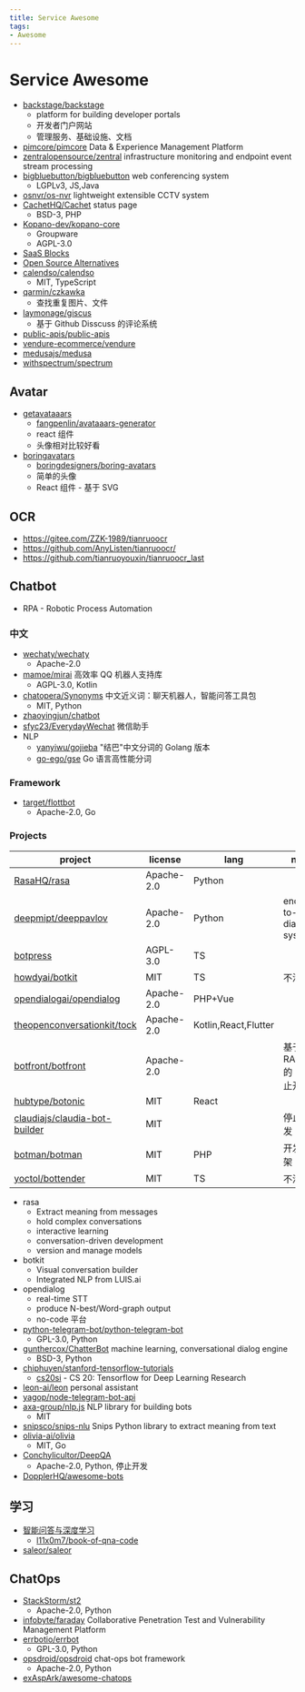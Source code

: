 ```yaml
---
title: Service Awesome
tags:
- Awesome
---
```


# Service Awesome

- [backstage/backstage](https://github.com/backstage/backstage)
  - platform for building developer portals
  - 开发者门户网站
  - 管理服务、基础设施、文档
- [pimcore/pimcore](https://github.com/pimcore/pimcore)
  Data & Experience Management Platform
- [zentralopensource/zentral](https://github.com/zentralopensource/zentral)
  infrastructure monitoring and endpoint event stream processing
- [bigbluebutton/bigbluebutton](https://github.com/bigbluebutton/bigbluebutton)
  web conferencing system
  - LGPLv3, JS,Java
- [osnvr/os-nvr](https://gitlab.com/osnvr/os-nvr)
  lightweight extensible CCTV system
- [CachetHQ/Cachet](https://github.com/CachetHQ/Cachet)
  status page
  - BSD-3, PHP
- [Kopano-dev/kopano-core](https://github.com/Kopano-dev/kopano-core)
  - Groupware
  - AGPL-3.0
- [SaaS Blocks](https://saasblocks.io/)
- [Open Source Alternatives](https://www.btw.so/open-source-alternatives)
- [calendso/calendso](https://github.com/calendso/calendso)
  - MIT, TypeScript
- [qarmin/czkawka](https://github.com/qarmin/czkawka)
  - 查找重复图片、文件
- [laymonage/giscus](https://github.com/laymonage/giscus)
  - 基于 Github Disscuss 的评论系统
- [public-apis/public-apis](https://github.com/public-apis/public-apis)
- [vendure-ecommerce/vendure](https://github.com/vendure-ecommerce/vendure)
- [medusajs/medusa](https://github.com/medusajs/medusa)
- [withspectrum/spectrum](https://github.com/withspectrum/spectrum)

## Avatar

- [getavataaars](https://getavataaars.com/)
  - [fangpenlin/avataaars-generator](https://github.com/fangpenlin/avataaars-generator)
  - react 组件
  - 头像相对比较好看
- [boringavatars](https://boringavatars.com/)
  - [boringdesigners/boring-avatars](https://github.com/boringdesigners/boring-avatars)
  - 简单的头像
  - React 组件 - 基于 SVG

## OCR
- https://gitee.com/ZZK-1989/tianruoocr
- https://github.com/AnyListen/tianruoocr/
- https://github.com/tianruoyouxin/tianruoocr_last

## Chatbot

- RPA - Robotic Process Automation

### 中文

- [wechaty/wechaty](https://github.com/wechaty/wechaty)
  - Apache-2.0
- [mamoe/mirai](https://github.com/mamoe/mirai)
  高效率 QQ 机器人支持库
  - AGPL-3.0, Kotlin
- [chatopera/Synonyms](https://github.com/chatopera/Synonyms)
  中文近义词：聊天机器人，智能问答工具包
  - MIT, Python
- [zhaoyingjun/chatbot](https://github.com/zhaoyingjun/chatbot)
- [sfyc23/EverydayWechat](https://github.com/sfyc23/EverydayWechat)
  微信助手
- NLP
  - [yanyiwu/gojieba](https://github.com/yanyiwu/gojieba)
    "结巴"中文分词的 Golang 版本
  - [go-ego/gse](https://github.com/go-ego/gse)
    Go 语言高性能分词

### Framework

- [target/flottbot](https://github.com/target/flottbot)
  - Apache-2.0, Go

### Projects

| project                         | license    | lang                 | note                      |
| ------------------------------- | ---------- | -------------------- | ------------------------- |
| [RasaHQ/rasa]                   | Apache-2.0 | Python               |
| [deepmipt/deeppavlov]           | Apache-2.0 | Python               | end-to-end dialog systems |
| [botpress]                      | AGPL-3.0   | TS                   |
| [howdyai/botkit]                | MIT        | TS                   | 不活跃                    |
| [opendialogai/opendialog]       | Apache-2.0 | PHP+Vue              |
| [theopenconversationkit/tock]   | Apache-2.0 | Kotlin,React,Flutter |
| [botfront/botfront]             | Apache-2.0 |                      | 基于 RASA 的 UI, 停止开发 |
| [hubtype/botonic]               | MIT        | React                |
| [claudiajs/claudia-bot-builder] | MIT        |                      | 停止开发                  |
| [botman/botman]                 | MIT        | PHP                  | 开发框架                  |
| [yoctol/bottender]              | MIT        | TS                   | 不活跃                    |

[botpress]: https://github.com/botpress/botpress
[rasahq/rasa]: https://github.com/RasaHQ/rasa
[howdyai/botkit]: https://github.com/howdyai/botkit
[opendialogai/opendialog]: https://github.com/opendialogai/opendialog
[theopenconversationkit/tock]: https://github.com/theopenconversationkit/tock
[botfront/botfront]: https://github.com/botfront/botfront
[hubtype/botonic]: https://github.com/hubtype/botonic
[claudiajs/claudia-bot-builder]: https://github.com/claudiajs/claudia-bot-builder
[botman/botman]: https://github.com/botman/botman
[yoctol/bottender]: https://github.com/yoctol/bottender
[deepmipt/deeppavlov]: https://github.com/deepmipt/deeppavlov

- rasa
  - Extract meaning from messages
  - hold complex conversations
  - interactive learning
  - conversation-driven development
  - version and manage models
- botkit
  - Visual conversation builder
  - Integrated NLP from LUIS.ai
- opendialog
  - real-time STT
  - produce N-best/Word-graph output
  - no-code 平台
- [python-telegram-bot/python-telegram-bot](https://github.com/python-telegram-bot/python-telegram-bot)
  - GPL-3.0, Python
- [gunthercox/ChatterBot](https://github.com/gunthercox/ChatterBot)
  machine learning, conversational dialog engine
  - BSD-3, Python
- [chiphuyen/stanford-tensorflow-tutorials](https://github.com/chiphuyen/stanford-tensorflow-tutorials)
  - [cs20si](https://web.stanford.edu/class/cs20si/) - CS 20: Tensorflow for Deep Learning Research
- [leon-ai/leon](https://github.com/leon-ai/leon)
  personal assistant
- [yagop/node-telegram-bot-api](https://github.com/yagop/node-telegram-bot-api)
- [axa-group/nlp.js](https://github.com/axa-group/nlp.js)
  NLP library for building bots
  - MIT
- [snipsco/snips-nlu](https://github.com/snipsco/snips-nlu)
  Snips Python library to extract meaning from text
- [olivia-ai/olivia](https://github.com/olivia-ai/olivia)
  - MIT, Go
- [Conchylicultor/DeepQA](https://github.com/Conchylicultor/DeepQA)
  - Apache-2.0, Python, 停止开发
- [DopplerHQ/awesome-bots](https://github.com/DopplerHQ/awesome-bots)

## 学习

- [智能问答与深度学习](https://item.jd.com/12479014.html)
  - [l11x0m7/book-of-qna-code](https://github.com/l11x0m7/book-of-qna-code)
- [saleor/saleor](https://github.com/saleor/saleor)

## ChatOps

- [StackStorm/st2](https://github.com/StackStorm/st2)
  - Apache-2.0, Python
- [infobyte/faraday](https://github.com/infobyte/faraday)
  Collaborative Penetration Test and Vulnerability Management Platform
- [errbotio/errbot](https://github.com/errbotio/errbot)
  - GPL-3.0, Python
- [opsdroid/opsdroid](https://github.com/opsdroid/opsdroid)
  chat-ops bot framework
  - Apache-2.0, Python
- [exAspArk/awesome-chatops](https://github.com/exAspArk/awesome-chatops)
